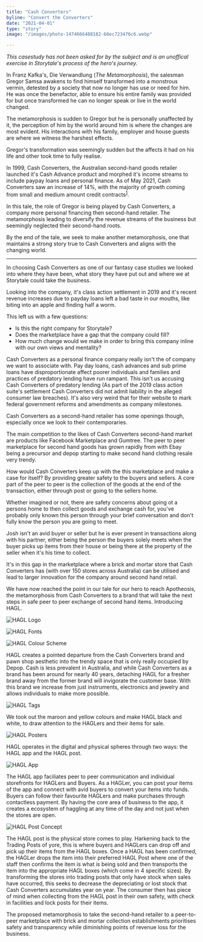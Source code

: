 ```yaml
---
title: "Cash Converters"
byline: "Convert the Converters"
date: "2021-04-01"
type: "story"
image: "/images/photo-1474666488182-66ec723476c6.webp"

---
```



_This casestudy has not been asked for by the subject and is an unoffical exercise in Storytale's process of the hero's journey._

In Franz Kafka's, Die Verwandlung (_The Metamorphosis_), the salesman Gregor Samsa awakens to find himself transformed into a monstrous vermin, detested by a society that now no longer has use or need for him. He was once the benefactor, able to ensure his entire family was provided for but once transformed he can no longer speak or live in the world changed.

The metamorphosis is sudden to Gregor but he is personally unaffected by it, the perception of him by the world around him is where the changes are most evident. His interactions with his family, employer and house guests are where we witness the harshest effects. 

Gregor's transformation was seemingly sudden but the affects it had on his life and other took time to fully realise.

In 1999, Cash Converters, the Australian second-hand goods retailer launched it's Cash Advance product and morphed it's income streams to include paypay loans and personal finance. As of May 2021, Cash Converters saw an increase of 14%, with the majority of growth coming from small and medium amount credit contracts<sup>[1](https://www.fool.com.au/tickers/asx-ccv/announcements/2021-06-15/6a1036753/ccv-business-update/)</sup>.

In this tale, the role of Gregor is being played by Cash Converters, a company more personal financing then second-hand retailer. The metamorphosis leading to diversify the revenue streams of the business but seemingly neglected their second-hand roots. 

By the end of the tale, we seek to make another metamorphosis, one that maintains a strong story true to Cash Converters and aligns with the changing world. 


---

In choosing Cash Converters as one of our fantasy case studies we looked into where they have been, what story they have put out and where we at Storytale could take the business.

Looking into the company, it's class action settlement in 2019 and it's recent revenue increases due to payday loans left a bad taste in our mouths, like biting into an apple and finding half a worm.

This left us with a few questions:
- Is this the right company for Storytale?
- Does the marketplace have a gap that the company could fill?
- How much change would we make in order to bring this company inline with our own views and mentality?

Cash Converters as a personal finance company really isn't the of company we want to associate with. Pay day loans, cash advances and sub prime loans have disproportionate affect poorer individuals and families and practices of predatory lending have run rampant. This isn't us accusing Cash Converters of predatory lending (As part of the 2019 class action suite's settlement Cash Converters did not admit liability in the alleged consumer law breaches). It's also very weird that for their website to mark federal government reforms and amendments as company milestones.

Cash Converters as a second-hand retailer has some openings though, especially once we look to their contemporaries.

The main competition to the likes of Cash Converters second-hand market are products like Facebook Marketplace and Gumtree. The peer to peer marketplace for second hand goods has grown rapidly from with Ebay being a precursor and depop starting to make second hand clothing resale very trendy.

How would Cash Converters keep up with the this marketplace and make a case for itself? By providing greater safety to the buyers and sellers. A core part of the peer to peer is the collection of the goods at the end of the transaction, either through post or going to the sellers home.

Whether imagined or not, there are safety concerns about going ot a persons home to then collect goods and exchange cash for, you've probably only known this person through your brief conversation and don't fully know the person you are going to meet. 

Josh isn't an avid buyer or seller but he is ever present in transactions along with his partner, either being the person the buyers solely meets when the buyer picks up items from their house or being there at the property of the seller when it's his time to collect.

It's in this gap in the marketplace where a brick and mortar store that Cash Converters has (with over 150 stores across Australia) can be utilised and lead to larger innovation for the company around second hand retail.

We have now reached the point in our tale for our hero to reach Apotheosis, the metamorphosis from Cash Converters to a brand that will take the next steps in safe peer to peer exchange of second hand items. Introducing HAGL.

![HAGL Logo](/images/case-studies/cash-converters/HAGL-Logo.png "HAGL Logo")

![HAGL Fonts](/images/case-studies/cash-converters/HAGL-Fonts.png "HAGL Fonts")

![HAGL Colour Scheme](/images/case-studies/cash-converters/HAGL-Colour-Schemes.png "HAGL Color Scheme")

HAGL creates a pointed departure from the Cash Converters brand and pawn shop aesthetic into the trendy space that is only really occupied by Depop. Cash is less prevalent in Australia, and while Cash Converters as a brand has been around for nearly 40 years, detaching HAGL for a fresher brand away from the former brand will invigorate the customer base. With this brand we increase from just instruments, electronics and jewelry and allows individuals to make more possible.

![HAGL Tags](/images/case-studies/cash-converters/HAGL-Tags.png "HAGL Tags")

We took out the maroon and yellow colours and make HAGL black and white, to draw attention to the HAGLers and their items for sale. 

![HAGL Posters](/images/case-studies/cash-converters/HAGL-Posters.png "HAGL Posters")

 HAGL operates in the digital and physical spheres through two ways: the HAGL app and the HAGL post.

 ![HAGL App](/images/case-studies/cash-converters/HAGL-App.png "HAGL App")

The HAGL app faciliates peer to peer communication and individual storefronts for HAGLers and Buyers. As a HAGLer, you can post your items of the app and connect with avid buyers to convert your items into funds. Buyers can follow their favourite HAGLers and make purchases through contactless payment. By having the core area of business to the app, it creates a ecosystem of haggling at any time of the day and not just when the stores are open.

![HAGL Post Concept](/images/case-studies/cash-converters/HAGL-Post-Concept.png "HAGL Post Concept")

The HAGL post is the physical store comes to play. Harkening back to the Trading Posts of yore, this is where buyers and HAGLers can drop off and pick up their items from the HAGL boxes. Once a HAGL has been confirmed, the HAGLer drops the item into their preferred HAGL Post where one of the staff then confirms the item is what is being sold and then transports the item into the appropriate HAGL boxes (which come in 4 specific sizes). By transforming the stores into trading posts that only have stock when sales have occurred, this seeks to decrease the depreciating or lost stock that Cash Converters accumulates year on year. The consumer then has piece of mind when collecting from the HAGL post in their own safety, with check in facilities and lock posts for their items. 

The proposed metamorphosis to take the second-hand retailer to a peer-to-peer marketplace with brick and mortar collection establishments prioritises safety and transparency while diminishing points of revenue loss for the business. 

